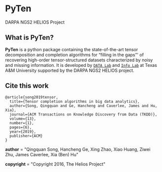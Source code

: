 # PyTen

DARPA NGS2 HELIOS Project 

## What is PyTen? 

**PyTen** is a python package containing the state-of-the-art tensor decomposition and completion algorithms for “filling in the gaps”' of recovering high-order tensor-structured datasets characterized by noisy and missing information. It is developed by [`DATA Lab`](http://faculty.cs.tamu.edu/xiahu/index.html) and [`Info Lab`](http://infolab.tamu.edu) at Texas A&M University supported by the DARPA NGS2 HELIOS project.


## Cite this work

```
@article{song2019tensor,
  title={Tensor completion algorithms in big data analytics},
  author={Song, Qingquan and Ge, Hancheng and Caverlee, James and Hu, Xia},
  journal={ACM Transactions on Knowledge Discovery from Data (TKDD)},
  volume={13},
  number={1},
  pages={6},
  year={2019},
  publisher={ACM}
}
```


__author__ = "Qingquan Song, Hancheng Ge, Xing Zhao, Xiao Huang, Ziwei Zhu, James Caverlee, Xia (Ben) Hu"

__copyright__ = "Copyright 2016, The Helios Project"

